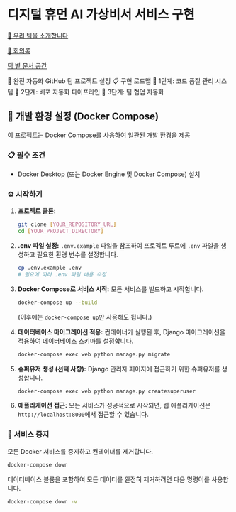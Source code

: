 # 디지털 휴먼 AI 가상비서 서비스 구현

[🤩 우리 팀을 소개합니다](https://www.notion.so/268caf5650aa813fa60fe7775857251a?pvs=21)

[📅 회의록](https://www.notion.so/268caf5650aa817d9268e38a33445a41?pvs=21)

[팀 별 문서 공간](https://www.notion.so/268caf5650aa812d9d0ff38ca19dd1b5?pvs=21)

🚀 완전 자동화 GitHub 팀 프로젝트 설정
📋 구현 로드맵
🎯 1단계: 코드 품질 관리 시스템
🚀 2단계: 배포 자동화 파이프라인
👥 3단계: 팀 협업 자동화

## 🚀 개발 환경 설정 (Docker Compose)

이 프로젝트는 Docker Compose를 사용하여 일관된 개발 환경을 제공

### 📋 필수 조건

*   Docker Desktop (또는 Docker Engine 및 Docker Compose) 설치

### ⚙️ 시작하기

1.  **프로젝트 클론:**
    ```bash
    git clone [YOUR_REPOSITORY_URL]
    cd [YOUR_PROJECT_DIRECTORY]
    ```

2.  **.env 파일 설정:**
    `.env.example` 파일을 참조하여 프로젝트 루트에 `.env` 파일을 생성하고 필요한 환경 변수를 설정합니다.
    ```bash
    cp .env.example .env
    # 필요에 따라 .env 파일 내용 수정
    ```

3.  **Docker Compose로 서비스 시작:**
    모든 서비스를 빌드하고 시작합니다.
    ```bash
    docker-compose up --build
    ```
    (이후에는 `docker-compose up`만 사용해도 됩니다.)

4.  **데이터베이스 마이그레이션 적용:**
    컨테이너가 실행된 후, Django 마이그레이션을 적용하여 데이터베이스 스키마를 설정합니다.
    ```bash
    docker-compose exec web python manage.py migrate
    ```

5.  **슈퍼유저 생성 (선택 사항):**
    Django 관리자 페이지에 접근하기 위한 슈퍼유저를 생성합니다.
    ```bash
    docker-compose exec web python manage.py createsuperuser
    ```

6.  **애플리케이션 접근:**
    모든 서비스가 성공적으로 시작되면, 웹 애플리케이션은 `http://localhost:8000`에서 접근할 수 있습니다.

### 🛑 서비스 중지

모든 Docker 서비스를 중지하고 컨테이너를 제거합니다.
```bash
docker-compose down
```
데이터베이스 볼륨을 포함하여 모든 데이터를 완전히 제거하려면 다음 명령어를 사용합니다.
```bash
docker-compose down -v
```
